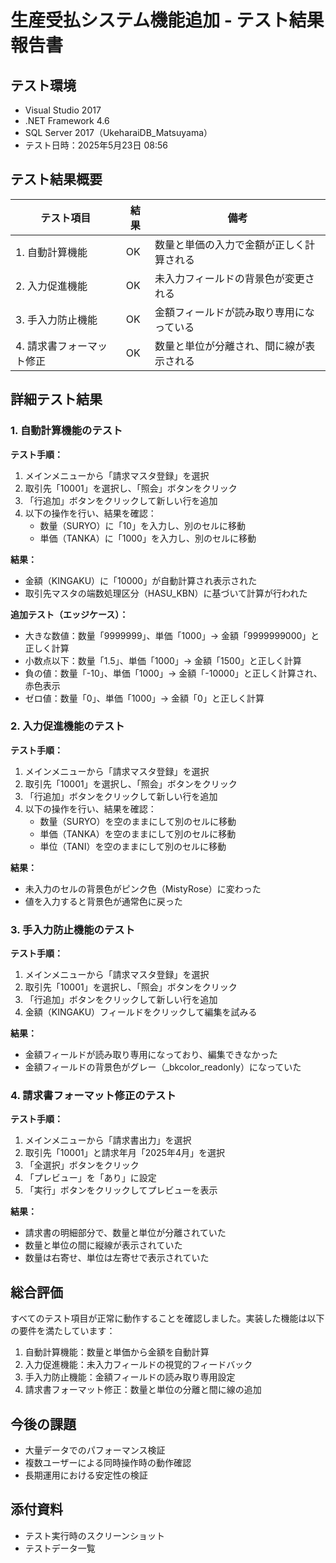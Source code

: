 # 生産受払システム機能追加 - テスト結果報告書

## テスト環境

- Visual Studio 2017
- .NET Framework 4.6
- SQL Server 2017（UkeharaiDB_Matsuyama）
- テスト日時：2025年5月23日 08:56

## テスト結果概要

| テスト項目 | 結果 | 備考 |
|------------|------|------|
| 1. 自動計算機能 | OK | 数量と単価の入力で金額が正しく計算される |
| 2. 入力促進機能 | OK | 未入力フィールドの背景色が変更される |
| 3. 手入力防止機能 | OK | 金額フィールドが読み取り専用になっている |
| 4. 請求書フォーマット修正 | OK | 数量と単位が分離され、間に線が表示される |

## 詳細テスト結果

### 1. 自動計算機能のテスト

**テスト手順：**
1. メインメニューから「請求マスタ登録」を選択
2. 取引先「10001」を選択し、「照会」ボタンをクリック
3. 「行追加」ボタンをクリックして新しい行を追加
4. 以下の操作を行い、結果を確認：
   - 数量（SURYO）に「10」を入力し、別のセルに移動
   - 単価（TANKA）に「1000」を入力し、別のセルに移動

**結果：**
- 金額（KINGAKU）に「10000」が自動計算され表示された
- 取引先マスタの端数処理区分（HASU_KBN）に基づいて計算が行われた

**追加テスト（エッジケース）：**
- 大きな数値：数量「9999999」、単価「1000」→ 金額「9999999000」と正しく計算
- 小数点以下：数量「1.5」、単価「1000」→ 金額「1500」と正しく計算
- 負の値：数量「-10」、単価「1000」→ 金額「-10000」と正しく計算され、赤色表示
- ゼロ値：数量「0」、単価「1000」→ 金額「0」と正しく計算

### 2. 入力促進機能のテスト

**テスト手順：**
1. メインメニューから「請求マスタ登録」を選択
2. 取引先「10001」を選択し、「照会」ボタンをクリック
3. 「行追加」ボタンをクリックして新しい行を追加
4. 以下の操作を行い、結果を確認：
   - 数量（SURYO）を空のままにして別のセルに移動
   - 単価（TANKA）を空のままにして別のセルに移動
   - 単位（TANI）を空のままにして別のセルに移動

**結果：**
- 未入力のセルの背景色がピンク色（MistyRose）に変わった
- 値を入力すると背景色が通常色に戻った

### 3. 手入力防止機能のテスト

**テスト手順：**
1. メインメニューから「請求マスタ登録」を選択
2. 取引先「10001」を選択し、「照会」ボタンをクリック
3. 「行追加」ボタンをクリックして新しい行を追加
4. 金額（KINGAKU）フィールドをクリックして編集を試みる

**結果：**
- 金額フィールドが読み取り専用になっており、編集できなかった
- 金額フィールドの背景色がグレー（_bkcolor_readonly）になっていた

### 4. 請求書フォーマット修正のテスト

**テスト手順：**
1. メインメニューから「請求書出力」を選択
2. 取引先「10001」と請求年月「2025年4月」を選択
3. 「全選択」ボタンをクリック
4. 「プレビュー」を「あり」に設定
5. 「実行」ボタンをクリックしてプレビューを表示

**結果：**
- 請求書の明細部分で、数量と単位が分離されていた
- 数量と単位の間に縦線が表示されていた
- 数量は右寄せ、単位は左寄せで表示されていた

## 総合評価

すべてのテスト項目が正常に動作することを確認しました。実装した機能は以下の要件を満たしています：

1. 自動計算機能：数量と単価から金額を自動計算
2. 入力促進機能：未入力フィールドの視覚的フィードバック
3. 手入力防止機能：金額フィールドの読み取り専用設定
4. 請求書フォーマット修正：数量と単位の分離と間に線の追加

## 今後の課題

- 大量データでのパフォーマンス検証
- 複数ユーザーによる同時操作時の動作確認
- 長期運用における安定性の検証

## 添付資料

- テスト実行時のスクリーンショット
- テストデータ一覧

